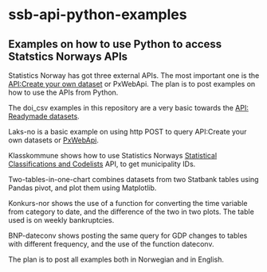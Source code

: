 # ssb-api-python-examples
## Examples on how to use Python to access Statstics Norways APIs

Statistics Norway has got three external APIs. The most important one is the [API:Create your own dataset](https://www.ssb.no/en/omssb/tjenester-og-verktoy/api/px-api) or PxWebApi. The plan is to post examples on how to use the APIs from Python.

The doi_csv examples in this repository are a very basic towards the [API: Readymade datasets](https://data.ssb.no/api/v0/dataset/?lang=en).

Laks-no is a basic example on using http POST to query API:Create your own datasets or [PxWebApi](https://www.ssb.no/en/omssb/tjenester-og-verktoy/api/px-api).

Klasskommune shows how to use Statistics Norways [Statistical Classifications and Codelists](https://www.ssb.no/en/klass/) API, to get municipality IDs.

Two-tables-in-one-chart combines datasets from two Statbank tables using Pandas pivot, and plot them using Matplotlib.

Konkurs-nor shows the use of a function for converting the time variable from category to date, and the difference of the two in two plots. The table used is on weekly bankruptcies.

BNP-dateconv shows posting the same query for GDP changes to tables with different frequency, and the use of the function dateconv.

The plan is to post all examples both in Norwegian and in English.
